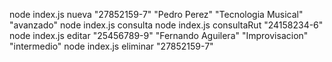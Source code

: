 node index.js nueva "27852159-7" "Pedro Perez" "Tecnologia Musical" "avanzado"
node index.js consulta 
node index.js consultaRut "24158234-6"
node index.js editar "25456789-9" "Fernando Aguilera" "Improvisacion" "intermedio"
node index.js eliminar "27852159-7" 

